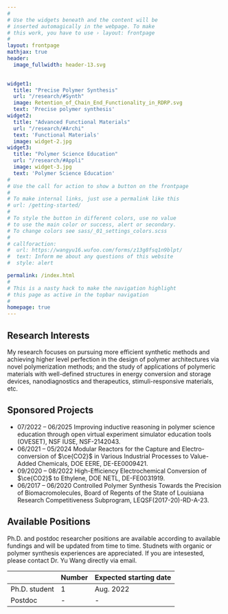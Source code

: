 ```yaml
---
#
# Use the widgets beneath and the content will be
# inserted automagically in the webpage. To make
# this work, you have to use › layout: frontpage
#
layout: frontpage
mathjax: true
header:
  image_fullwidth: header-13.svg

  
widget1:
  title: "Precise Polymer Synthesis"
  url: "/research/#Synth"
  image: Retention_of_Chain_End_Functionality_in_RDRP.svg
  text: 'Precise polymer synthesis'
widget2:
  title: "Advanced Functional Materials"
  url: "/research/#Archi"
  text: 'Functional Materials'
  image: widget-2.jpg
widget3:
  title: "Polymer Science Education"
  url: "/research/#Appli"
  image: widget-3.jpg
  text: 'Polymer Science Education'
#
# Use the call for action to show a button on the frontpage
#
# To make internal links, just use a permalink like this
# url: /getting-started/
#
# To style the button in different colors, use no value
# to use the main color or success, alert or secondary.
# To change colors see sass/_01_settings_colors.scss
#
# callforaction:
#  url: https://wangyu16.wufoo.com/forms/z13g8fsq1n9blpt/
#  text: Inform me about any questions of this website 
#  style: alert

permalink: /index.html
#
# This is a nasty hack to make the navigation highlight
# this page as active in the topbar navigation
#
homepage: true 
---
```


## Research Interests

My research focuses on pursuing more efficient synthetic methods and achieving higher level perfection in the design of polymer architectures via novel polymerization methods; and the study of applications of polymeric materials with well-defined structures in energy conversion and storage devices, nanodiagnostics and therapeutics, stimuli-responsive materials, etc.  

## Sponsored Projects

- 07/2022 – 06/2025 Improving inductive reasoning in polymer science education through open virtual experiment simulator education tools (OVESET), NSF IUSE, NSF-2142043.
- 06/2021 – 05/2024 Modular Reactors for the Capture and Electro-conversion of $\ce{CO2}$ in Various Industrial Processes to Value-Added Chemicals, DOE EERE, DE-EE0009421.
- 09/2020 – 08/2022 High-Efficiency Electrochemical Conversion of $\ce{CO2}$ to Ethylene, DOE NETL, DE-FE0031919.
- 06/2017 – 06/2020 Controlled Polymer Synthesis Towards the Precision of Biomacromolecules, Board of Regents of the State of Louisiana Research Competitiveness Subprogram, LEQSF(2017-20)-RD-A-23.

## Available Positions

Ph.D. and postdoc researcher positions are available according to available fundings and will be updated from time to time. Studnets with organic or polymer synthesis experiences are appreciated. If you are intesested, please contact Dr. Yu Wang directly via email. 

|               | Number | Expected starting date |
|---------------|--------|------------------------|
| Ph.D. student | 1      | Aug. 2022              |
| Postdoc       | -      | -                      |
